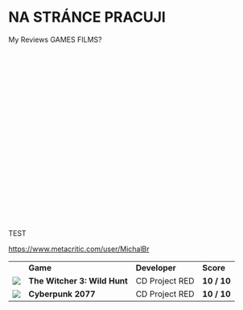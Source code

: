 # NA STRÁNCE PRACUJI



My Reviews GAMES FILMS?








<BR>

<BR>
<BR>
<BR>
<BR>
<BR>
<BR>
<BR>
<BR>
<BR>
<BR>
<BR>
<BR>
<BR>
<BR>
<BR>
<BR>
<BR>
<BR>
<BR>











TEST

https://www.metacritic.com/user/MichalBr

<table>
<tr><td><b></b></td><td><b>Game</b></td><td><b>Developer</b></td><td><b>Score</b></td></tr>
<tr><td><small><img src="https://static.metacritic.com/images/products/games/9/562c989431810e6aac45b6164ae0bfca-53.jpg"></small></td><td><b>The Witcher 3: Wild Hunt</b></td><td>CD Project RED</td><td><b>10 / 10</b></td></tr>

<tr><td><small><img src="https://static.metacritic.com/images/products/games/9/e6f3e91d6de4757b3a81886b520b5739-53.jpg"></small></td><td><b>Cyberpunk 2077</b></td><td>CD Project RED</td><td><b>10 / 10</b></td></tr>
</table>
